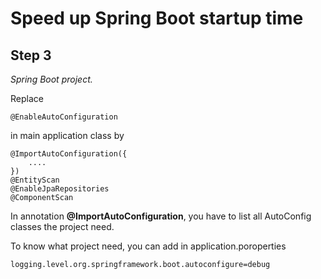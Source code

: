 
# Speed up Spring Boot startup time

## Step 3

*Spring Boot project.*

Replace

    @EnableAutoConfiguration

in main application class by

    @ImportAutoConfiguration({
        ....
    })
    @EntityScan
    @EnableJpaRepositories
    @ComponentScan

In annotation **@ImportAutoConfiguration**, you have to list all AutoConfig classes the project need.

To know what project need, you can add in application.poroperties

    logging.level.org.springframework.boot.autoconfigure=debug

